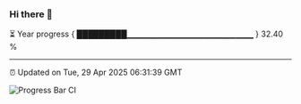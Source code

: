 ### Hi there 👋

⏳ Year progress { █████████▁▁▁▁▁▁▁▁▁▁▁▁▁▁▁▁▁▁▁▁▁ } 32.40 %

---

⏰ Updated on Tue, 29 Apr 2025 06:31:39 GMT

![Progress Bar CI](https://github.com/liununu/liununu/workflows/Progress%20Bar%20CI/badge.svg)
